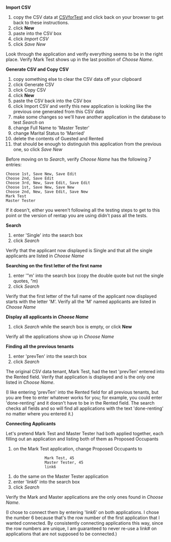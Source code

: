 **Import CSV**

  1. copy the CSV data at <a href='http://code.google.com/p/rentap/wiki/CSVforTest'>CSVforTest</a> and click back on your browser to get back to these instructions.
  1. click **New**
  1. paste into the CSV box
  1. click _Import CSV_
  1. click _Save New_

Look through the application and verify everything seems to be in the right place. Verify Mark Test shows up in the last position of _Choose Name_.

**Generate CSV and Copy CSV**

  1. copy something else to clear the CSV data off your clipboard
  1. click Generate CSV
  1. click Copy CSV
  1. click **New**
  1. paste the CSV back into the CSV box
  1. click Import CSV and verify this new application is looking like the previous one generated from this CSV data
  1. make some changes so we'll have another application in the database to test _Search_ on
  1. change Full Name to 'Master Tester'
  1. change Marital Status to 'Married'
  1. delete the contents of Guested and Rented
  1. that should be enough to distinguish this application from the previous one, so click _Save New_

Before moving on to _Search_, verify _Choose Name_ has the following 7 entries:
```
Choose 1st, Save New, Save Edit
Choose 2nd, Save Edit
Choose 3rd, New, Save Edit, Save Edit
Choose 1st, Save New, Save New
Choose 2nd, New, Save Edit, Save New
Mark Test
Master Tester
```
If it doesn't, either you weren't following all the testing steps to get to this point or the version of rentap you are using didn't pass all the tests.

**Search**

  1. enter 'Single' into the search box
  1. click _Search_

Verify that the applicant now displayed is Single and that all the single applicants are listed in _Choose Name_

**Searching on the first letter of the first name**

  1. enter '"m' into the search box (copy the double quote but not the single quotes, _"m_)
  1. click _Search_

Verify that the first letter of the full name of the applicant now displayed starts with the letter 'M'. Verify all the 'M' named applicants are listed in _Choose Name_

**Display all applicants in _Choose Name_**

  1. click _Search_ while the search box is empty, or click **New**

Verify all the applications show up in _Choose Name_

**Finding all the previous tenants**

  1. enter 'prevTen' into the search box
  1. click _Search_

The original CSV data tenant, Mark Test, had the text 'prevTen' entered into the Rented field. Verify that application is displayed and is the only one listed in _Choose Name_.

(I like entering 'prevTen' into the Rented field for all previous tenants, but you are free to enter whatever works for you; for example, you could enter 'done-renting' and it doesn't have to be in the Rented field. The search checks all fields and so will find all applications with the text 'done-renting' no matter where you entered it.)

**Connecting Applicants**

Let's pretend Mark Test and Master Tester had both applied together, each filling out an application and listing both of them as Proposed Occupants

  1. on the Mark Test application, change Proposed Occupants to
```
                 Mark Test, 45
                 Master Tester, 45
                 link6
```
  1. do the same on the Master Tester application
  1. enter 'link6' into the search box
  1. click _Search_

Verify the Mark and Master applications are the only ones found in _Choose Name_.

(I chose to connect them by entering 'link6' on both applications. I chose the number 6 because that's the row number of the first application that I wanted connected. By consistently connecting applications this way, since the row numbers are unique, I am guaranteed to never re-use a link# on applications that are not supposed to be connected.)